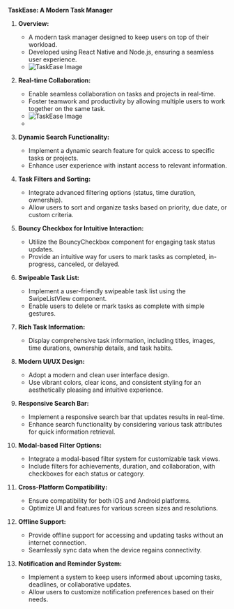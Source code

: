 **TaskEase: A Modern Task Manager**

1. **Overview:**
   - A modern task manager designed to keep users on top of their workload.
   - Developed using React Native and Node.js, ensuring a seamless user experience.
   - ![TaskEase Image](https://github.com/Nikhildotasara/TaskEase/blob/main/assets/WhatsApp%20Image%202024-01-30%20at%2010.37.17%20PM.jpeg?raw=true)

2. **Real-time Collaboration:**
   - Enable seamless collaboration on tasks and projects in real-time.
   - Foster teamwork and productivity by allowing multiple users to work together on the same task.
   - ![TaskEase Image](https://github.com/Nikhildotasara/TaskEase/blob/main/assets/WhatsApp%20Image%202024-01-30%20at%2010.37.17%20PM.jpeg?raw=true)
   - 

3. **Dynamic Search Functionality:**
   - Implement a dynamic search feature for quick access to specific tasks or projects.
   - Enhance user experience with instant access to relevant information.

4. **Task Filters and Sorting:**
   - Integrate advanced filtering options (status, time duration, ownership).
   - Allow users to sort and organize tasks based on priority, due date, or custom criteria.

5. **Bouncy Checkbox for Intuitive Interaction:**
   - Utilize the BouncyCheckbox component for engaging task status updates.
   - Provide an intuitive way for users to mark tasks as completed, in-progress, canceled, or delayed.

6. **Swipeable Task List:**
   - Implement a user-friendly swipeable task list using the SwipeListView component.
   - Enable users to delete or mark tasks as complete with simple gestures.

7. **Rich Task Information:**
   - Display comprehensive task information, including titles, images, time durations, ownership details, and task habits.

8. **Modern UI/UX Design:**
   - Adopt a modern and clean user interface design.
   - Use vibrant colors, clear icons, and consistent styling for an aesthetically pleasing and intuitive experience.

9. **Responsive Search Bar:**
   - Implement a responsive search bar that updates results in real-time.
   - Enhance search functionality by considering various task attributes for quick information retrieval.

10. **Modal-based Filter Options:**
    - Integrate a modal-based filter system for customizable task views.
    - Include filters for achievements, duration, and collaboration, with checkboxes for each status or category.

11. **Cross-Platform Compatibility:**
    - Ensure compatibility for both iOS and Android platforms.
    - Optimize UI and features for various screen sizes and resolutions.

12. **Offline Support:**
    - Provide offline support for accessing and updating tasks without an internet connection.
    - Seamlessly sync data when the device regains connectivity.

13. **Notification and Reminder System:**
    - Implement a system to keep users informed about upcoming tasks, deadlines, or collaborative updates.
    - Allow users to customize notification preferences based on their needs.

   
      
